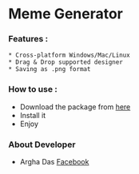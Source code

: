 # Meme Generator

 ### Features :
 ~~~~~~~~~~~~~~~~~~~~~~~~~~~~~~~~~~~~~~~~~~~~~~~~~~~~~~~~~~~~~~~~~~~~~~~~~~
* Cross-platform Windows/Mac/Linux
* Drag & Drop supported designer
* Saving as .png format
~~~~~~~~~~~~~~~~~~~~~~~~~~~~~~~~~~~~~~~~~~~~~~~~~~~~~~~~~~~~~~~~~~~~~~~~~~

### How to use :

* Download the package from [here]()
* Install it
* Enjoy

### About Developer 
* Argha Das [Facebook](https://www.facebook.com/arghalvsnil)


